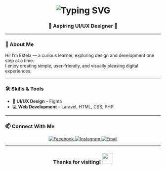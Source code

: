 <h1 align="center">
  <img src="https://readme-typing-svg.demolab.com?font=Comic+Sans+MS&size=28&pause=1000&color=FF69B4&center=true&vCenter=true&width=435&lines=Hi%2C+I'm+Estela" alt="Typing SVG" />
</h1>

<h3 align="center">🌸 Aspiring UI/UX Designer 🌸</h3>

---

### 🌼 About Me  
Hi! I’m Estela — a curious learner, exploring design and development one step at a time.  
I enjoy creating simple, user-friendly, and visually pleasing digital experiences.

---

### 🛠 Skills & Tools  
- 🎨 **UI/UX Design** – Figma  
- 💻 **Web Development** – Laravel, HTML, CSS, PHP  

---

### 📫 Connect With Me  
<p align="center">
  <a href="https://facebook.com/yourfacebook" target="_blank">
    <img src="https://img.icons8.com/color/48/facebook-new.png" alt="Facebook"/>
  </a>
  <a href="https://instagram.com/yourinstagram" target="_blank">
    <img src="https://img.icons8.com/color/48/instagram-new.png" alt="Instagram"/>
  </a>
  <a href="mailto:youremail@example.com">
    <img src="https://img.icons8.com/color/48/gmail-new.png" alt="Email"/>
  </a>
</p>

---

<h3 align="center">
  Thanks for visiting!  
  <img src="https://media.giphy.com/media/hvRJCLFzcasrR4ia7z/giphy.gif" width="35px" />
</h3>
